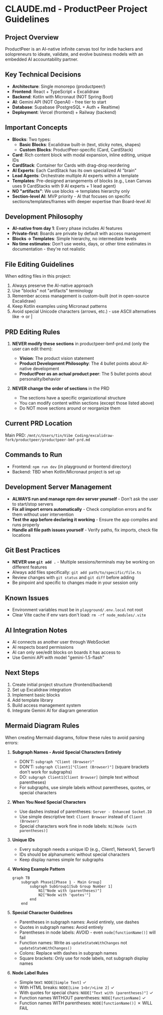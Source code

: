 # CLAUDE.md - ProductPeer Project Guidelines

## Project Overview
ProductPeer is an AI-native infinite canvas tool for indie hackers and solopreneurs to ideate, validate, and evolve business models with an embedded AI accountability partner.

## Key Technical Decisions
- **Architecture**: Single monorepo (productpeer/)
- **Frontend**: React + TypeScript + Excalidraw
- **Backend**: Kotlin with Micronaut (NOT Spring Boot)
- **AI**: Gemini API (NOT OpenAI) - free tier to start
- **Database**: Supabase (PostgreSQL + Auth + Realtime)
- **Deployment**: Vercel (frontend) + Railway (backend)

## Important Concepts
- **Blocks**: Two types:
  - **Basic Blocks**: Excalidraw built-in (text, sticky notes, shapes)
  - **Custom Blocks**: ProductPeer-specific (Card, CardStack)
- **Card**: Rich content block with modal expansion, inline editing, unique IDs
- **CardStack**: Container for Cards with drag-drop reordering
- **AI Experts**: Each CardStack has its own specialized AI "brain"
- **Lead Agents**: Orchestrate multiple AI experts within a template
- **Templates**: Pre-designed arrangements of blocks (e.g., Lean Canvas uses 9 CardStacks with 9 AI experts + 1 lead agent)
- **NO "artifacts"**: We use blocks → templates hierarchy only
- **Section-level AI**: MVP priority - AI that focuses on specific sections/templates/frames with deeper expertise than Board-level AI

## Development Philosophy
- **AI-native from day 1**: Every phase includes AI features
- **Private-first**: Boards are private by default with access management
- **Blocks → Templates**: Simple hierarchy, no intermediate levels
- **No time estimates**: Don't use weeks, days, or other time estimates in documentation - they're not realistic

## File Editing Guidelines
When editing files in this project:
1. Always preserve the AI-native approach
2. Use "blocks" not "artifacts" terminology
3. Remember access management is custom-built (not in open-source Excalidraw)
4. Keep Kotlin examples using Micronaut patterns
5. Avoid special Unicode characters (arrows, etc.) - use ASCII alternatives like -> or |

## PRD Editing Rules
1. **NEVER modify these sections** in productpeer-bmf-prd.md (only the user can edit them):
   - **Vision**: The product vision statement
   - **Product Development Philosophy**: The 4 bullet points about AI-native development
   - **ProductPeer as an actual product peer**: The 5 bullet points about personality/behavior

2. **NEVER change the order of sections** in the PRD
   - The sections have a specific organizational structure
   - You can modify content within sections (except those listed above)
   - Do NOT move sections around or reorganize them

## Current PRD Location
Main PRD: `/mnt/c/Users/tin/Vibe Coding/excalidraw-fork/productpeer/productpeer-bmf-prd.md`

## Commands to Run
- Frontend: `npm run dev` (in playground or frontend directory)
- Backend: TBD when Kotlin/Micronaut project is set up

## Development Server Management
- **ALWAYS run and manage npm dev server yourself** - Don't ask the user to start/stop servers
- **Fix all import errors automatically** - Check compilation errors and fix them without user intervention
- **Test the app before declaring it working** - Ensure the app compiles and runs properly
- **Handle all file path issues yourself** - Verify paths, fix imports, check file locations

## Git Best Practices
- **NEVER use `git add .`** - Multiple sessions/terminals may be working on different features
- Always add files specifically: `git add path/to/specific/file.ts`
- Review changes with `git status` and `git diff` before adding
- Be pinpoint and specific to changes made in your session only

## Known Issues
- Environment variables must be in `playground/.env.local` not root
- Clear Vite cache if env vars don't load: `rm -rf node_modules/.vite`

## AI Integration Notes
- AI connects as another user through WebSocket
- AI respects board permissions
- AI can only see/edit blocks on boards it has access to
- Use Gemini API with model "gemini-1.5-flash"

## Next Steps
1. Create initial project structure (frontend/backend)
2. Set up Excalidraw integration
3. Implement basic blocks
4. Add template library
5. Build access management system
6. Integrate Gemini AI for diagram generation

## Mermaid Diagram Rules
When creating Mermaid diagrams, follow these rules to avoid parsing errors:

1. **Subgraph Names - Avoid Special Characters Entirely**
   - DON'T: `subgraph "Client (Browser)"` 
   - DON'T: `subgraph Client1["Client (Browser)"]` (square brackets don't work for subgraphs)
   - DO: `subgraph Client1[Client Browser]` (simple text without parentheses)
   - For subgraphs, use simple labels without parentheses, quotes, or special characters

2. **When You Need Special Characters**
   - Use dashes instead of parentheses: `Server - Enhanced Socket.IO`
   - Use simple descriptive text: `Client Browser` instead of `Client (Browser)`
   - Special characters work fine in node labels: `N1[Node (with parentheses)]`

3. **Unique IDs**
   - Every subgraph needs a unique ID (e.g., Client1, Network1, Server1)
   - IDs should be alphanumeric without special characters
   - Keep display names simple for subgraphs

4. **Working Example Pattern**
   ```mermaid
   graph TB
       subgraph Phase1[Phase 1 - Main Group]
           subgraph SubGroup1[Sub Group Number 1]
               N1["Node with (parentheses)"]
               N2["Node with 'quotes'"]
           end
       end
   ```

5. **Special Character Guidelines**
   - Parentheses in subgraph names: Avoid entirely, use dashes
   - Quotes in subgraph names: Avoid entirely
   - Parentheses in node labels: AVOID - even `node[functionName()]` will fail
   - Function names: Write as `updateStateWithChanges` not `updateStateWithChanges()`
   - Colons: Replace with dashes in subgraph names
   - Square brackets: Only use for node labels, not subgraph display names
   
6. **Node Label Rules**
   - Simple text: `NODE[Simple Text]` ✓
   - With HTML breaks: `NODE[Line 1<br/>Line 2]` ✓
   - With quotes for special chars: `NODE["Text with (parentheses)"]` ✓
   - Function names WITHOUT parentheses: `NODE[functionName]` ✓
   - Function names WITH parentheses: `NODE[functionName()]` ✗ WILL FAIL